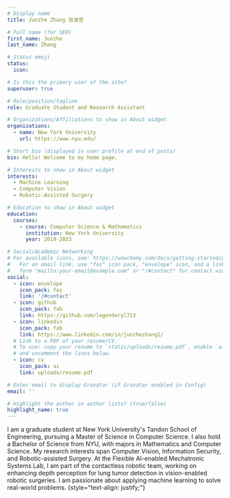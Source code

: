 ```yaml
---
# Display name
title: Junzhe Zhang 张浚哲

# Full name (for SEO)
first_name: Junzhe
last_name: Zhang

# Status emoji
status:
  icon: 

# Is this the primary user of the site?
superuser: true

# Role/position/tagline
role: Graduate Student and Research Assistant

# Organizations/Affiliations to show in About widget
organizations:
  - name: New York University
    url: https://www.nyu.edu/

# Short bio (displayed in user profile at end of posts)
bio: Hello! Welcome to my home page.

# Interests to show in About widget
interests:
  - Machine Learning
  - Computer Vision
  - Robotic-Assisted Surgery

# Education to show in About widget
education:
  courses:
    - course: Computer Science & Mathematics
      institution: New York University
      year: 2019-2023

# Social/Academic Networking
# For available icons, see: https://wowchemy.com/docs/getting-started/page-builder/#icons
#   For an email link, use "fas" icon pack, "envelope" icon, and a link in the
#   form "mailto:your-email@example.com" or "/#contact" for contact widget.
social:
  - icon: envelope
    icon_pack: fas
    link: '/#contact'
  - icon: github
    icon_pack: fab
    link: https://github.com/legendaryl713
  - icon: linkedin
    icon_pack: fab
    link: https://www.linkedin.com/in/junzhezhang1/
  # Link to a PDF of your resume/CV.
  # To use: copy your resume to `static/uploads/resume.pdf`, enable `ai` icons in `params.yaml`,
  # and uncomment the lines below.
  - icon: cv
    icon_pack: ai
    link: uploads/resume.pdf

# Enter email to display Gravatar (if Gravatar enabled in Config)
email: ''

# Highlight the author in author lists? (true/false)
highlight_name: true
---
```


I am a graduate student at New York University's Tandon School of Engineering, pursuing a Master of Science in Computer Science. I also hold a Bachelor of Science from NYU, with majors in Mathematics and Computer Science. My research interests span Computer Vision, Information Security, and Robotic-assisted Surgery. At the Flexible AI-enabled Mechatronic Systems Lab, I am part of the contactless robotic team, working on enhancing depth perception for lung tumor detection in vision-enabled robotic surgeries. I am passionate about applying machine learning to solve real-world problems. 
{style="text-align: justify;"}
